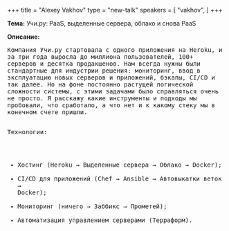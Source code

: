 +++
title = "Alexey Vakhov"
type = "new-talk"
speakers = [
        "vakhov",
]
+++
<div class="span-15  ">
  <div class="span-15  last ">

  
  <p><strong>Тема:</strong>
Учи.ру: PaaS, выделенные сервера, облако и снова PaaS
</p>

<p><strong>Описание:</strong></p>

<p><pre style='white-space: pre-wrap;       /* Since CSS 2.1 */
    white-space: -moz-pre-wrap;  /* Mozilla, since 1999 */
    white-space: -pre-wrap;      /* Opera 4-6 */
    white-space: -o-pre-wrap;    /* Opera 7 */
    word-wrap: break-word;     '>
Компания Учи.ру стартовала с одного приложения на Heroku, и за три года выросла до миллиона пользователей, 100+ серверов и десятка продакшенов. Нам всегда нужны были стандартные для индустрии решения: мониторинг, ввод в эксплуатацию новых серверов и приложений, бэкапы, CI/CD и так далее. Но на фоне постоянно растущей логической сложности системы, с этими задачами было справляться очень не просто. Я расскажу какие инструменты и подходы мы пробовали, что сработало, а что нет и к какому стеку мы в конечном счете пришли.
 
Технологии:
- Хостинг (Heroku → Выделенные сервера → Облако  → Docker);
- CI/CD для приложений (Chef → Ansible → Автовыкатки веток → Docker);
- Мониторинг (ничего → Заббикс → Прометей);
- Автоматизация управлением серверами (Терраформ).


</pre>
</p>

  </div>
</div>
